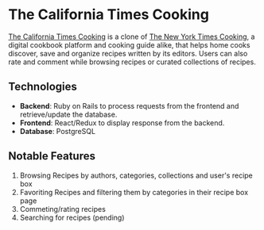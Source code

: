 # The California Times Cooking

[The California Times Cooking](https://tct-cooking-app.herokuapp.com/) is a clone of [The New York Times Cooking](https://cooking.nytimes.com), a digital cookbook platform and cooking guide alike, that helps home cooks discover, save and organize recipes written by its editors. Users can also rate and comment while browsing recipes or curated collections of recipes.

## Technologies

- **Backend**: Ruby on Rails to process requests from the frontend and retrieve/update the database.
- **Frontend**: React/Redux to display response from the backend.
- **Database**: PostgreSQL

## Notable Features

1. Browsing Recipes by authors, categories, collections and user's recipe box
2. Favoriting Recipes and filtering them by categories in their recipe box page
3. Commeting/rating recipes
4. Searching for recipes (pending)

